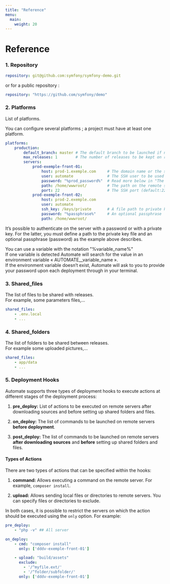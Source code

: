 ```yaml
---
title: "Reference"
menu:
  main:
    weight: 20
---
```


# Reference

### 1. Repository

~~~~yaml
repository: git@github.com:symfony/symfony-demo.git
~~~~

or for a public repository :
~~~~yaml
repository: "https://github.com/symfony/demo"
~~~~

### 2. Platforms

List of platforms.

You can configure several platforms ; a project must have at least one platform.

~~~~yaml
platforms:
    production:
        default_branch: master # The default branch to be launched if no branch is specified during the deployement
        max_releases: 1        # The number of releases to be kept on remote servers.
        servers:
            prod-exemple-front-01:
                host: prod-1.exemple.com     # The domain name or the server's IP
                user: automate               # The SSH user to be used for the deployment
                password: "%prod_password%"  # Read more below in "The SSH password" section
                path: /home/wwwroot/         # The path on the remote server
                port: 22                     # The SSH port (default:22)    
            prod-exemple-front-02:
                host: prod-2.exemple.com
                user: automate
                ssh_key: /keys/private       # A file path to private key
                password: "%passphrase%"     # An optional passphrase
                path: /home/wwwroot/
~~~~

It’s possible to authenticate on the server with a password or with a private key. For the latter, you must define a path to the private key file and an optional passphrase (password) as the example above describes.

You can use a variable with the notation "%variable_name%"    
If one variable is detected Automate will search for the value in an environment variable « AUTOMATE__variable_name ».    
If the environment variable doesn’t exist, Automate will ask to you to provide your password upon each deployment through in your terminal.

### 3. Shared_files

The list of files to be shared with releases.    
For example, some parameters files,…

~~~~yaml
shared_files:
    - .env.local
    - ...
~~~~

### 4. Shared_folders

The list of folders to be shared between releases.    
For example some uploaded pictures,…

~~~~yaml
shared_files:
    - app/data
    - ...
~~~~

### 5. Deployment Hooks

Automate supports three types of deployment hooks to execute actions at different stages of the deployment process:

1. **pre_deploy:** List of actions to be executed on remote servers after downloading sources and before setting up shared folders and files.

2. **on_deploy:** The list of commands to be launched on remote servers **before deployment**.

3. **post_deploy:** The list of commands to be launched on remote servers **after downloading sources** and **before** setting up shared folders and files.


#### Types of Actions

There are two types of actions that can be specified within the hooks:

1. **command:** Allows executing a command on the remote server. For example, `composer install`.

2. **upload:** Allows sending local files or directories to remote servers. You can specify files or directories to exclude.

In both cases, it is possible to restrict the servers on which the action should be executed using the `only` option. For example:

~~~~yaml
pre_deploy:
    - "php -v" ## All server

on_deploy:
    - cmd: "composer install"
      only: ['dddv-exemple-front-01']

    - upload: "build/assets"
      exclude:
        - '/^myfile.ext/'
        - '/^folder/subfolder/'
      only: ['dddv-exemple-front-01']
~~~~
